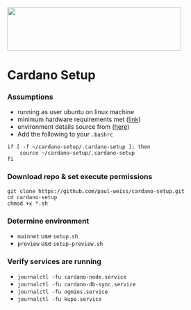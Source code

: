  <img src="https://cardano.org/img/cardano-logo-blue.svg" width="400" height="100">

# Cardano Setup

### Assumptions
* running as user ubuntu on linux machine
* minimum hardware requirements met ([link](https://developers.cardano.org/docs/operate-a-stake-pool/hardware-requirements/))
* environment details source from ([here](https://book.world.dev.cardano.org/environments.html))
* Add the following to your `.bashrc`
```
if [ -f ~/cardano-setup/.cardano-setup ]; then
    source ~/cardano-setup/.cardano-setup
fi
```

### Download repo & set execute permissions
```
git clone https://github.com/paul-weiss/cardano-setup.git
cd cardano-setup
chmod +x *.sh
```

### Determine environment
* `mainnet` use `setup.sh`
* `preview` use `setup-preview.sh`

### Verify services are running
* `journalctl -fu cardano-node.service`
* `journalctl -fu cardano-db-sync.service`
* `journalctl -fu ogmios.service`
* `journalctl -fu kupo.service`
